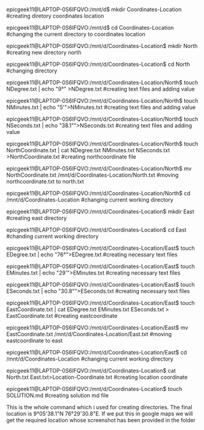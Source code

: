 epicgeek11@LAPTOP-0S6IFQVO:/mnt/d$ mkdir Coordinates-Location #creating diretory coordinates location

epicgeek11@LAPTOP-0S6IFQVO:/mnt/d$ cd Coordinates-Location #changing the current directory to coordinates location

epicgeek11@LAPTOP-0S6IFQVO:/mnt/d/Coordinates-Location$ mkdir North #creating new directory north

epicgeek11@LAPTOP-0S6IFQVO:/mnt/d/Coordinates-Location$ cd North #changing directory

epicgeek11@LAPTOP-0S6IFQVO:/mnt/d/Coordinates-Location/North$ touch NDegree.txt | echo "9°" >NDegree.txt #creating text files and adding value

epicgeek11@LAPTOP-0S6IFQVO:/mnt/d/Coordinates-Location/North$ touch NMinutes.txt | echo "5'">NMinutes.txt #creating text files and adding value

epicgeek11@LAPTOP-0S6IFQVO:/mnt/d/Coordinates-Location/North$ touch NSeconds.txt | echo "38.1\"">NSeconds.txt #creating text files and adding value

epicgeek11@LAPTOP-0S6IFQVO:/mnt/d/Coordinates-Location/North$ touch NorthCoordinate.txt | cat NDegree.txt  NMinutes.txt  NSeconds.txt >NorthCoordinate.txt #creating northcoordinate file

epicgeek11@LAPTOP-0S6IFQVO:/mnt/d/Coordinates-Location/North$ mv NorthCoordinate.txt  /mnt/d/Coordinates-Location/North.txt #moving northcoordinate.txt to north.txt

epicgeek11@LAPTOP-0S6IFQVO:/mnt/d/Coordinates-Location/North$ cd /mnt/d/Coordinates-Location #changing current working directory

epicgeek11@LAPTOP-0S6IFQVO:/mnt/d/Coordinates-Location$ mkdir East #creating east directory

epicgeek11@LAPTOP-0S6IFQVO:/mnt/d/Coordinates-Location$ cd East #chanding current working directory

epicgeek11@LAPTOP-0S6IFQVO:/mnt/d/Coordinates-Location/East$ touch EDegree.txt | echo "76°">EDegree.txt #creating necessary text files

epicgeek11@LAPTOP-0S6IFQVO:/mnt/d/Coordinates-Location/East$ touch EMinutes.txt | echo "29'">EMinutes.txt #creating necessary text files

epicgeek11@LAPTOP-0S6IFQVO:/mnt/d/Coordinates-Location/East$ touch ESeconds.txt | echo "30.8\"">ESeconds.txt #creating necessary text files

epicgeek11@LAPTOP-0S6IFQVO:/mnt/d/Coordinates-Location/East$ touch EastCoordinate.txt | cat EDegree.txt EMinutes.txt ESeconds.txt > EastCoordinate.txt #creating eastcoordinate

epicgeek11@LAPTOP-0S6IFQVO:/mnt/d/Coordinates-Location/East$ mv EastCoordinate.txt /mnt/d/Coordinates-Location/East.txt #moving eastcoordinate to east

epicgeek11@LAPTOP-0S6IFQVO:/mnt/d/Coordinates-Location/East$ cd /mnt/d/Coordinates-Location #changing current working directory

epicgeek11@LAPTOP-0S6IFQVO:/mnt/d/Coordinates-Location$ cat North.txt East.txt>Location-Coordinate.txt #creating location coordinate 

epicgeek11@LAPTOP-0S6IFQVO:/mnt/d/Coordinates-Location$ touch SOLUTION.md #creating solution md file

This is the whole command which i used for creating directories. The final location is 9°05'38.1"N 76°29'30.8"E. If we put this in google maps we will get the required location whose screenshot has been provided in the folder